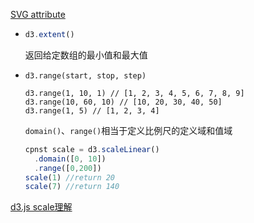 [SVG attribute](https://developer.mozilla.org/en-US/docs/Web/SVG/Attribute)



* ```javascript
  d3.extent()
  ```

  返回给定数组的最小值和最大值



* ```    
  d3.range(start, stop, step)
  
  d3.range(1, 10, 1) // [1, 2, 3, 4, 5, 6, 7, 8, 9]
  d3.range(10, 60, 10) // [10, 20, 30, 40, 50]
  d3.range(1, 5) // [1, 2, 3, 4]
  ```

  `domain()`、`range()`相当于定义比例尺的定义域和值域

  ```javascript
  cpnst scale = d3.scaleLinear()
  	.domain([0, 10])
  	.range([0,200])
  scale(1) //return 20
  scale(7) //return 140
  ```

[d3.js scale理解](https://www.cnblogs.com/kidsitcn/p/7182274.html)